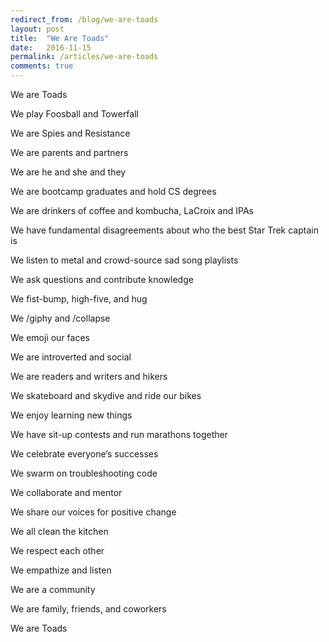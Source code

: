 ```yaml
---
redirect_from: /blog/we-are-toads
layout: post
title:  "We Are Toads"
date:   2016-11-15
permalink: /articles/we-are-toads
comments: true
---
```


We are Toads

We play Foosball and Towerfall

We are Spies and Resistance

We are parents and partners

We are he and she and they

We are bootcamp graduates and hold CS degrees

We are drinkers of coffee and kombucha, LaCroix and IPAs

We have fundamental disagreements about who the best Star Trek captain is

We listen to metal and crowd-source sad song playlists

We ask questions and contribute knowledge

We fist-bump, high-five, and hug

We /giphy and /collapse

We emoji our faces

We are introverted and social

We are readers and writers and hikers

We skateboard and skydive and ride our bikes

We enjoy learning new things

We have sit-up contests and run marathons together

We celebrate everyone’s successes

We swarm on troubleshooting code

We collaborate and mentor

We share our voices for positive change

We all clean the kitchen

We respect each other

We empathize and listen

We are a community

We are family, friends, and coworkers

We are Toads